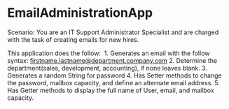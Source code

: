 # EmailAdministrationApp

Scenario: You are an IT Support Administrator Specialist and are charged with the task of creating emails for new hires.

This application does the follow:
  1. Generates an email with the follow syntax: firstname.lastname@department.company.com
  2. Determine the department(sales, development, accounting), if none leaves blank.
  3. Generates a random String for password
  4. Has Setter methods to change the password, mailbox capacity, and define an alternate email address.
  5. Has Getter methods to display the full name of User, email, and mailbox capacity.

